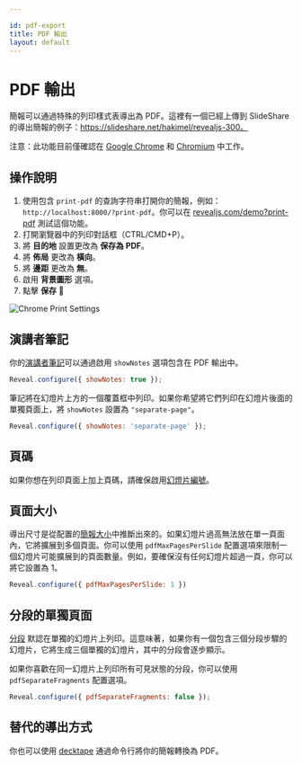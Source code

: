 ```yaml
---

id: pdf-export
title: PDF 輸出
layout: default
---
```


# PDF 輸出

簡報可以通過特殊的列印樣式表導出為 PDF。這裡有一個已經上傳到 SlideShare 的導出簡報的例子：https://slideshare.net/hakimel/revealjs-300。

注意：此功能目前僅確認在 [Google Chrome](https://google.com/chrome) 和 [Chromium](https://www.chromium.org/Home) 中工作。

## 操作說明

1. 使用包含 `print-pdf` 的查詢字符串打開你的簡報，例如：`http://localhost:8000/?print-pdf`。你可以在 [revealjs.com/demo?print-pdf](/demo/?print-pdf) 測試這個功能。
1. 打開瀏覽器中的列印對話框（CTRL/CMD+P）。
1. 將 **目的地** 設置更改為 **保存為 PDF**。
1. 將 **佈局** 更改為 **橫向**。
1. 將 **邊距** 更改為 **無**。
1. 啟用 **背景圖形** 選項。
1. 點擊 **保存** 🎉

![Chrome Print Settings](https://s3.amazonaws.com/hakim-static/reveal-js/pdf-print-settings-2.png)

## 演講者筆記

你的[演講者筆記](/speaker-view/)可以通過啟用 `showNotes` 選項包含在 PDF 輸出中。

```js
Reveal.configure({ showNotes: true });
```

筆記將在幻燈片上方的一個覆蓋框中列印。如果你希望將它們列印在幻燈片後面的單獨頁面上，將 `showNotes` 設置為 `"separate-page"`。

```js
Reveal.configure({ showNotes: 'separate-page' });
```

## 頁碼

如果你想在列印頁面上加上頁碼，請確保啟用[幻燈片編號](/slide-numbers/)。

## 頁面大小

導出尺寸是從配置的[簡報大小](/presentation-size/)中推斷出來的。如果幻燈片過高無法放在單一頁面內，它將擴展到多個頁面。你可以使用 `pdfMaxPagesPerSlide` 配置選項來限制一個幻燈片可能擴展到的頁面數量。例如，要確保沒有任何幻燈片超過一頁，你可以將它設置為 1。
```js
Reveal.configure({ pdfMaxPagesPerSlide: 1 })
```

## 分段的單獨頁面
[分段](/fragments/) 默認在單獨的幻燈片上列印。這意味著，如果你有一個包含三個分段步驟的幻燈片，它將生成三個單獨的幻燈片，其中的分段會逐步顯示。

如果你喜歡在同一幻燈片上列印所有可見狀態的分段，你可以使用 `pdfSeparateFragments` 配置選項。

```js
Reveal.configure({ pdfSeparateFragments: false });
```

## 替代的導出方式

你也可以使用 [decktape](https://github.com/astefanutti/decktape) 通過命令行將你的簡報轉換為 PDF。